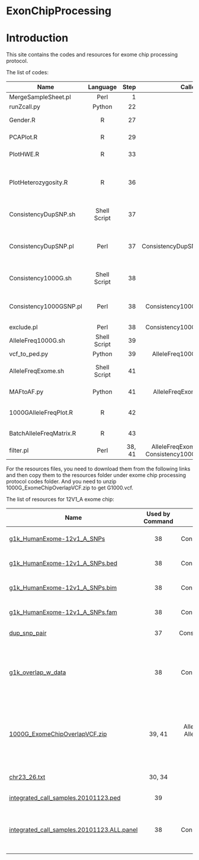 ExonChipProcessing
==================

# Introduction #

This site contains the codes and resources for exome chip processing protocol.

The list of codes:

 Name        | Language           | Step  | Called By  | Notes  
 ------------- |:-----------:| -----:|------:|-------:
 MergeSampleSheet.pl      | Perl | 1 |User|Merging sample sheets
runZcall.py      | Python | 22 |User|Run zCall
 Gender.R      | R      |   27 |User|Checking for sex mismatch
 PCAPlot.R | R      |    29 |User|Draw scatter plot of principle Components
 PlotHWE.R | R      |    33 |User|Plot histograms of HWE test
 PlotHeterozygosity.R | R      |    36 |User|Compute heterozygosity and plot histograms of heterozygosity and inbreeding coefficient
ConsistencyDupSNP.sh	|Shell Script	|37	|User	|Prepare data for checking consistency of duplicated SNPs
ConsistencyDupSNP.pl	|Perl	|37	|ConsistencyDupSNP.sh	|Checking genotyping consistency of duplciated SNPs, called by ConsistencyDupSNP.sh
Consistency1000G.sh|	Shell Script|	38|	User	|Prepare data for checking consistency with 1000G
Consistency1000GSNP.pl|	Perl	|38	|Consistency1000G.sh	|Checking genotyping consistency with 1000G, called by Consistency1000G.sh 
exclude.pl	|Perl	|38	|Consistency1000G.sh	|Exclude bad SNPs
AlleleFreq1000G.sh	|Shell Script	|39	|User	|Compute allele frequency of 1000G
vcf_to_ped.py	|Python	|39	|AlleleFreq1000G.sh	|Convert VCF to ped
AlleleFreqExome.sh	|Shell Script	|41	|User	|Compute allale frequency of exome chip
MAFtoAF.py	|Python	|41	|AlleleFreqExome.sh	|Change MAF to allele frequency
1000GAlleleFreqPlot.R	|R	|42	|User	|Plot allele frequency scatter plot between 1000G and exome chip
BatchAlleleFreqMatrix.R	|R	|43	|User	|Plot correlation matrix between batches
filter.pl	|Perl	|38, 41	|AlleleFreqExome.sh, Consistency1000G.sh	|Filter out non-overlapping SNPs


For the resources files, you need to download them from the following links and then copy them to the resources folder under exome chip processing protocol codes folder. And you need to unzip 1000G_ExomeChipOverlapVCF.zip to get G1000.vcf.

The list of resources for 12V1_A exome chip:

 Name        | Used by Command           | Called by   | Notes 
 ------------- |:-----------:|:-----------:| -----:
[g1k_HumanExome-12v1_A_SNPs](https://github.com/slzhao/ExonChipProcessing/releases/download/resources.12V1_A/g1k_HumanExome-12v1_A_SNPs)|	38|Consistency1000G.sh|	1000G Overlapped SNP list
[g1k_HumanExome-12v1_A_SNPs.bed](https://github.com/slzhao/ExonChipProcessing/releases/download/resources.12V1_A/g1k_HumanExome-12v1_A_SNPs.bed)|	38|Consistency1000G.sh|	1000G Overlapped SNP list
[g1k_HumanExome-12v1_A_SNPs.bim](https://github.com/slzhao/ExonChipProcessing/releases/download/resources.12V1_A/g1k_HumanExome-12v1_A_SNPs.bim)|	38|Consistency1000G.sh|	1000G Overlapped SNP list
[g1k_HumanExome-12v1_A_SNPs.fam](https://github.com/slzhao/ExonChipProcessing/releases/download/resources.12V1_A/g1k_HumanExome-12v1_A_SNPs.fam)|	38|Consistency1000G.sh|	1000G Overlapped SNP list
[dup_snp_pair](https://github.com/slzhao/ExonChipProcessing/releases/download/resources.12V1_A/dup_snp_pair)	|37|ConsistencyDupSNP.sh|	Duplicated SNP list
[g1k_overlap_w_data](https://github.com/slzhao/ExonChipProcessing/releases/download/resources.12V1_A/g1k_overlap_w_data)	|38|Consistency1000G.sh|	PLINK file of 1000G data which only contains SNP overlapped with exome chip
[1000G_ExomeChipOverlapVCF.zip](https://github.com/slzhao/ExonChipProcessing/releases/download/resources.12V1_A/1000G_ExomeChipOverlapVCF.zip)	|39, 41|AlleleFreq1000G.sh, AlleleFreqExome.sh, vcf_to_ped.py|	VCF file of 1000G data which only contains SNP overlapped with exome chip
[chr23_26.txt](https://github.com/slzhao/ExonChipProcessing/releases/download/resources.12V1_A/chr23_26.txt)	|30, 34	|plink|list of SNPs from Chr X, Y and MT
[integrated_call_samples.20101123.ped](https://github.com/slzhao/ExonChipProcessing/releases/download/resources.12V1_A/integrated_call_samples.20101123.ped)	|39|vcf_to_ped.py|	Downloaded from 1000G
[integrated_call_samples.20101123.ALL.panel](https://github.com/slzhao/ExonChipProcessing/releases/download/resources.12V1_A/integrated_call_samples.20101123.ALL.panel)	|38	|Consistency1000G.sh|1000 Genome sample information downloaded from 1000G
